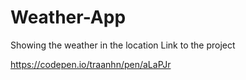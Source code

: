 # Weather-App
Showing the weather in the location 
Link to the project

https://codepen.io/traanhn/pen/aLaPJr
